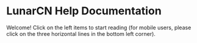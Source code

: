 # LunarCN Help Documentation

Welcome! Click on the left items to start reading (for mobile users, please click on the three horizontal lines in the bottom left corner).
